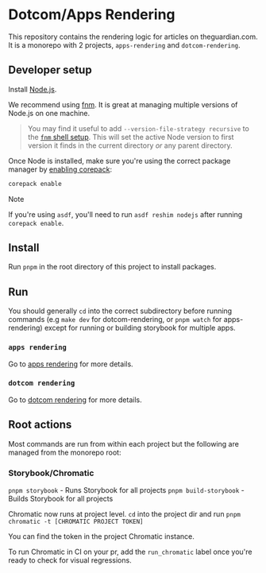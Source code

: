 # Dotcom/Apps Rendering

This repository contains the rendering logic for articles on theguardian.com. It is a monorepo with 2 projects, `apps-rendering` and `dotcom-rendering`.

## Developer setup

Install [Node.js](https://nodejs.org).

We recommend using [fnm](https://github.com/Schniz/fnm). It is great at managing multiple versions of Node.js on one machine.

> You may find it useful to add `--version-file-strategy recursive` to the [`fnm` shell setup](https://github.com/Schniz/fnm?tab=readme-ov-file#shell-setup). This will set the active Node version to first version it finds in the current directory _or_ any parent directory.

Once Node is installed, make sure you're using the correct package manager by [enabling corepack](https://github.com/nodejs/corepack?tab=readme-ov-file#utility-commands):

```sh
corepack enable
```

> [!NOTE]
>
> If you're using `asdf`, you'll need to run `asdf reshim nodejs` after running `corepack enable`.

## Install

Run `pnpm` in the root directory of this project to install packages.

## Run

You should generally `cd` into the correct subdirectory before running commands (e.g `make dev` for dotcom-rendering, or `pnpm watch` for apps-rendering) except for running or building storybook for multiple apps.

### `apps rendering`

Go to [apps rendering](apps-rendering/README.md) for more details.

### `dotcom rendering`

Go to [dotcom rendering](dotcom-rendering/README.md) for more details.

## Root actions

Most commands are run from within each project but the following are managed from the monorepo root:

### Storybook/Chromatic

`pnpm storybook` - Runs Storybook for all projects
`pnpm build-storybook` - Builds Storybook for all projects

Chromatic now runs at project level. `cd` into the project dir and run `pnpm chromatic -t [CHROMATIC PROJECT TOKEN]`

You can find the token in the project Chromatic instance.

To run Chromatic in CI on your pr, add the `run_chromatic` label once you're ready to check for visual regressions.
